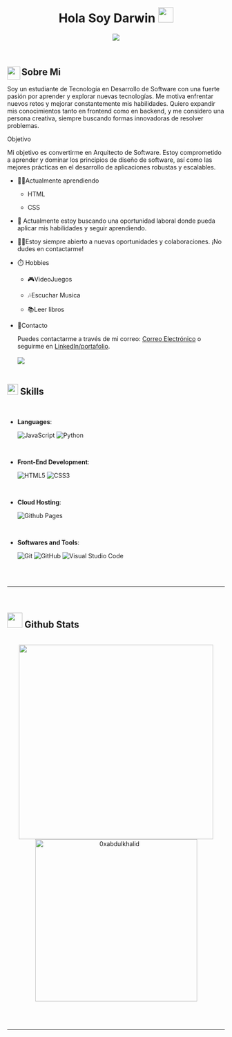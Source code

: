 
<h1 align="center"><b>Hola Soy Darwin </b><img src="https://media.giphy.com/media/hvRJCLFzcasrR4ia7z/giphy.gif" width="35"></h1>
<!--  -->
<p align="center">
<a href="https://github.com/DenverCoder1/readme-typing-svg">
    <img src="https://readme-typing-svg.herokuapp.com?font=Poppins&color=%2300A86B&size=28&center=true&vCenter=true&width=700&height=80&lines=✨+¡Hola+y+bienvenido!+💚;🚀+Desarrollador+Backend;🎓+Apasionado+por+la+arquitectura+de+software;🔍+Optimización+y+rendimiento;📖+Aprendiz+activo+y+curioso;💡+Me+encanta+resolver+problemas+complejos!">
</a>


</p>


<br>



	
## <img src="https://i.giphy.com/media/v1.Y2lkPTc5MGI3NjExMnV0djU3dzA0NGl2YjN1OXpqd2N6bXBkcDJjMmd5bW16ZjJwd2UxNyZlcD12MV9pbnRlcm5hbF9naWZfYnlfaWQmY3Q9Zw/kiWlpxD6hXmvTL8dio/giphy.gif" width="30px" align="left"> Sobre Mi





Soy un estudiante de Tecnología en Desarrollo de Software con una fuerte pasión por aprender y explorar nuevas tecnologías. Me motiva enfrentar nuevos retos y mejorar constantemente mis habilidades. Quiero expandir mis conocimientos tanto en frontend como en backend, y me considero una persona creativa, siempre buscando formas innovadoras de resolver problemas.

Objetivo

Mi objetivo es convertirme en Arquitecto de Software. Estoy comprometido a aprender y dominar los principios de diseño de software, así como las mejores prácticas en el desarrollo de aplicaciones robustas y escalables.
<br>
- 👩‍💻Actualmente aprendiendo 

  * HTML

  * CSS
- 🥅 Actualmente estoy buscando una oportunidad laboral donde pueda aplicar mis habilidades y seguir aprendiendo.
- 🤜🤛Estoy siempre abierto a nuevas oportunidades y colaboraciones. ¡No dudes en contactarme!
- ⏱️ Hobbies

    * 🎮VideoJuegos

    * 🎶Escuchar Musica

    * 📚Leer libros
- 📱Contacto 

   Puedes contactarme a través de mi correo: [Correo Electrónico](mailto:sebastiancaballero811@gmail.com) o seguirme en [LinkedIn/portafolio](enlace_a_tu_linkedin_o_portafolio).
<br><br>
<img src="https://user-images.githubusercontent.com/73097560/115834477-dbab4500-a447-11eb-908a-139a6edaec5c.gif"><br><br>

## <img src="https://media2.giphy.com/media/QssGEmpkyEOhBCb7e1/giphy.gif?cid=ecf05e47a0n3gi1bfqntqmob8g9aid1oyj2wr3ds3mg700bl&rid=giphy.gif" width ="25"><b> Skills</b>
<br>

<p align="center">

- **Languages**:
    
    ![JavaScript](https://img.shields.io/badge/JavaScript%20-%23F7DF1E.svg?style=for-the-badge&logo=javascript&logoColor=black)
    ![Python](https://img.shields.io/badge/Python%20-%2314354C.svg?style=for-the-badge&logo=python&logoColor=white)

<br>   
    
- **Front-End Development**:

   ![HTML5](https://img.shields.io/badge/HTML5%20-%23E34F26.svg?style=for-the-badge&logo=html5&logoColor=white)
   ![CSS3](https://img.shields.io/badge/CSS%20-%231572B6.svg?style=for-the-badge&logo=css3&logoColor=white)

<br>

- **Cloud Hosting**:

    ![Github Pages](https://img.shields.io/badge/GitHub%20Pages-%23327FC7.svg?style=for-the-badge&logo=github&logoColor=white)
    
<br>

- **Softwares and Tools**:

    ![Git](https://img.shields.io/badge/git-%23F05033.svg?style=for-the-badge&logo=git&logoColor=white)
    ![GitHub](https://img.shields.io/badge/github-%23121011.svg?style=for-the-badge&logo=github&logoColor=white)
    ![Visual Studio Code](https://img.shields.io/badge/Visual%20Studio%20Code-0078d7.svg?style=for-the-badge&logo=visual-studio-code&logoColor=white)


</p>

<br>
<br>

-----

<br>


## <img src="https://media.giphy.com/media/iY8CRBdQXODJSCERIr/giphy.gif" width="35"><b> Github Stats </b>
<br>

<div align="center">

<a href="https://github.com/0xabdulkhalid/">
  <img src="https://github-readme-stats.vercel.app/api?username=0xabdulkhalid&include_all_commits=true&count_private=true&show_icons=true&line_height=20&title_color=7A7ADB&icon_color=2234AE&text_color=D3D3D3&bg_color=0,000000,130F40" width="450"/>
  <img src="https://github-readme-stats.vercel.app/api/top-langs?username=0xabdulkhalid&show_icons=true&locale=en&layout=compact&line_height=20&title_color=7A7ADB&icon_color=2234AE&text_color=D3D3D3&bg_color=0,000000,130F40" width="375"  alt="0xabdulkhalid"/>

</a>
</div>

<br>
<br>
<br>

-----

<br>
<br>



<br>
